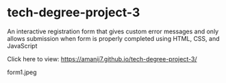 # tech-degree-project-3

An interactive registration form that gives custom error messages and only allows submission when form is properly completed using HTML, CSS, and JavaScript

Click here to view: https://amanij7.github.io/tech-degree-project-3/

form1.jpeg
